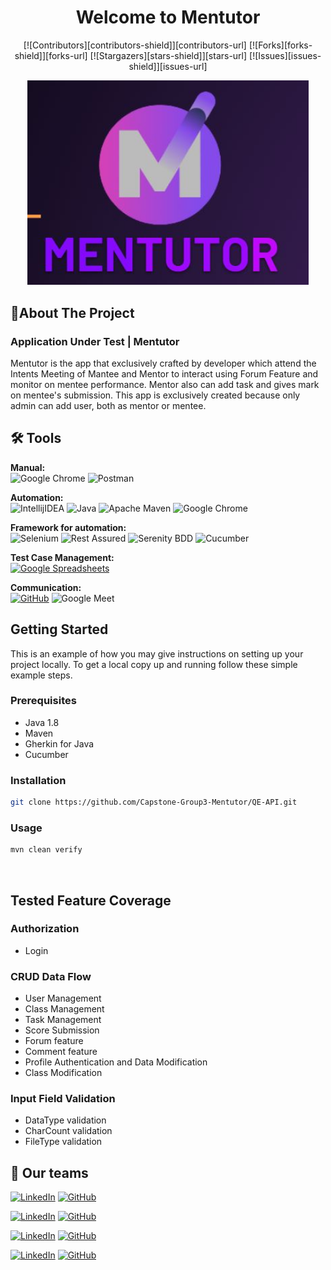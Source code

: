 <div align="center">
  <h1>Welcome to Mentutor</h1>

[![Contributors][contributors-shield]][contributors-url]
[![Forks][forks-shield]][forks-url]
[![Stargazers][stars-shield]][stars-url]
[![Issues][issues-shield]][issues-url]


<!-- PROJECT LOGO -->

<img src="mentutor.jpg" alt="Logo" width="450" height="auto" />
</div>

## 📃About The Project

### Application Under Test | Mentutor

Mentutor is the app that exclusively crafted by developer which attend the Intents Meeting of Mantee and Mentor to interact using Forum Feature and monitor on mentee performance. Mentor also can add task and gives mark on mentee's submission. This app is exclusively created because only admin can add user, both as mentor or mentee.


## 🛠 Tools
**Manual:**  
![Google Chrome](https://img.shields.io/badge/Google%20Chrome-4285F4?style=for-the-badge&logo=GoogleChrome&logoColor=white)
![Postman](https://img.shields.io/badge/Postman-FF6C37?style=for-the-badge&logo=postman&logoColor=white)

**Automation:**  
![IntellijIDEA](https://img.shields.io/badge/IntelliJIDEA-000000.svg?style=for-the-badge&logo=intellij-idea&logoColor=white)
![Java](https://img.shields.io/badge/java-%23ED8B00.svg?style=for-the-badge&logo=java&logoColor=white)
![Apache Maven](https://img.shields.io/badge/Apache%20Maven-C71A36?style=for-the-badge&logo=Apache%20Maven&logoColor=white)
![Google Chrome](https://img.shields.io/badge/Google%20Chrome-4285F4?style=for-the-badge&logo=GoogleChrome&logoColor=white)

**Framework for automation:**  
![Selenium](https://img.shields.io/badge/-selenium-%43B02A?style=for-the-badge&logo=selenium&logoColor=white)
![Rest Assured](https://img.shields.io/badge/-rest%20assured-000000?style=for-the-badge&logoColor=black)
![Serenity BDD](https://img.shields.io/badge/-serenity%20bdd-16a67a?style=for-the-badge&logoColor=black)
![Cucumber](https://img.shields.io/badge/-cucumber-4bc47b?style=for-the-badge&logoColor=black)

**Test Case Management:**  
[![Google Spreadsheets](https://img.shields.io/badge/-Google%20Spreadsheets-4bc47b?style=for-the-badge&logoColor=black)]([https://docs.google.com/spreadsheets/d/1Z9_OOaHYA0vtr8zDXoA1mKcc-8PBHyUO5ON9oalO_nc/edit#gid=1997120373](https://docs.google.com/spreadsheets/d/1zuVMxx3K63G_BOLJE-J81Z9HrGK9gp3bKD4GD69kiCM/edit?usp=sharing))

**Communication:**  
[![GitHub](https://img.shields.io/badge/github-%23121011.svg?style=for-the-badge&logo=github&logoColor=white)](https://github.com/orgs/Capstone-Group3-Mentutor/projects/1/views/1)
![Google Meet](#)


## Getting Started

This is an example of how you may give instructions on setting up your project locally.
To get a local copy up and running follow these simple example steps.

### Prerequisites

- Java 1.8
- Maven
- Gherkin for Java
- Cucumber

### Installation

   ```sh
   git clone https://github.com/Capstone-Group3-Mentutor/QE-API.git
   ```

### Usage

   ```sh
   mvn clean verify
   ```

<br/>

## Tested Feature Coverage

### Authorization

- Login

### CRUD Data Flow

- User Management
- Class Management
- Task Management
- Score Submission
- Forum feature
- Comment feature
- Profile Authentication and Data Modification
- Class Modification

### Input Field Validation
- DataType validation
- CharCount validation
- FileType validation

## 📱 Our teams

  [![LinkedIn](https://img.shields.io/badge/-Lutfiyan%20Riza%20Amada-white?style=for-the-badge&logo=linkedin&logoColor=blue)](https://www.linkedin.com/in/lutfiyan-riza-amada/)
  [![GitHub](https://img.shields.io/badge/-lutfiyanra-white?style=for-the-badge&logo=github&logoColor=black)](https://github.com/lutfiyanra/)

  [![LinkedIn](https://img.shields.io/badge/-Rezki%20Adina-white?style=for-the-badge&logo=linkedin&logoColor=blue)](https://www.linkedin.com/in/rezkiadina/)
  [![GitHub](https://img.shields.io/badge/-rezkiadina-white?style=for-the-badge&logo=github&logoColor=black)](https://github.com/rezkiadina)

  [![LinkedIn](https://img.shields.io/badge/-Rimasya%20Ayu%20Jaeningsih-white?style=for-the-badge&logo=linkedin&logoColor=blue)](https://www.linkedin.com/in/rimasya-ayu-jaeningsih-09344b150/)
  [![GitHub](https://img.shields.io/badge/-rimasya-white?style=for-the-badge&logo=github&logoColor=black)](https://github.com/rimasya/)

  [![LinkedIn](https://img.shields.io/badge/-Hanifah%20Fuadi-white?style=for-the-badge&logo=linkedin&logoColor=blue)]( https://www.linkedin.com/in/hanifah-fuadi-4707418b)
  [![GitHub](https://img.shields.io/badge/-HanifahFuadi-white?style=for-the-badge&logo=github&logoColor=black)](https://github.com/HanifahFuadi/)
